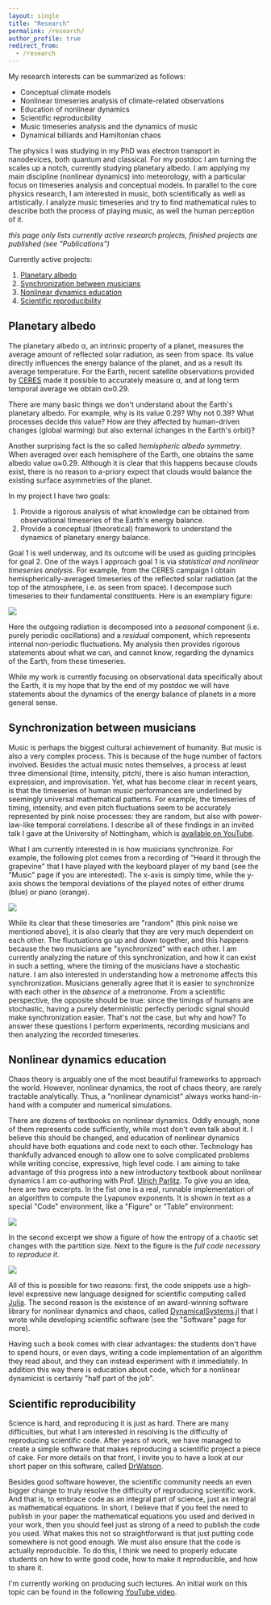 ```yaml
---
layout: single
title: "Research"
permalink: /research/
author_profile: true
redirect_from:
  - /research
---
```


My research interests can be summarized as follows:

* Conceptual climate models
* Nonlinear timeseries analysis of climate-related observations
* Education of nonlinear dynamics
* Scientific reproducibility
* Music timeseries analysis and the dynamics of music
* Dynamical billiards and Hamiltonian chaos

The physics I was studying in my PhD was electron transport in nanodevices, both quantum and classical. For my postdoc I am turning the scales up a notch, currently studying planetary albedo. I am applying my main discipline (nonlinear dynamics) into meteorology, with a particular focus on timeseries analysis and conceptual models. In parallel to the core physics research, I am interested in music, both scientifically as well as artistically. I analyze music timeseries and try to find mathematical rules to describe both the process of playing music, as well the human perception of it.

*this page only lists currently active research projects, finished projects are published (see "Publications")*

Currently active projects:

1. [Planetary albedo](#planetary-albedo)
2. [Synchronization between musicians](#synchronization-between-musicians)
3. [Nonlinear dynamics education](#nonlinear-dynamics-education)
4. [Scientific reproducibility](#scientific-reproducibility)

## Planetary albedo
The planetary albedo α, an intrinsic property of a planet, measures the average amount of reflected solar radiation, as seen from space.
Its value directly influences the energy balance of the planet, and as a result its average temperature.
For the Earth, recent satellite observations provided by [CERES](https://ceres.larc.nasa.gov/) made it possible to accurately measure α, and at long term temporal average we obtain α≈0.29.

There are many basic things we don't understand about the Earth's planetary albedo. For example, why is its value 0.29? Why not 0.39? What processes decide this value? How are they affected by human-driven changes (global warming) but also external (changes in the Earth's orbit)?

Another surprising fact is the so called *hemispheric albedo symmetry*. When averaged over each hemisphere of the Earth, one obtains the same albedo value α≈0.29.
Although it is clear that this happens because clouds exist, there is no reason to a-priory expect that clouds would balance the existing surface asymmetries of the planet.

In my project I have two goals:
1. Provide a rigorous analysis of what knowledge can be obtained from observational timeseries of the Earth's energy balance.
2. Provide a conceptual (theoretical) framework to understand the dynamics of planetary energy balance.

Goal 1 is well underway, and its outcome will be used as guiding principles for goal 2. One of the ways I approach goal 1 is via *statistical and nonlinear timeseries analysis*. For example, from the CERES campaign I obtain hemispherically-averaged timeseries of the reflected solar radiation (at the top of the atmosphere, i.e. as seen from space). I decompose such timeseries to their fundamental constituents. Here is an exemplary figure:

![](../files/plots/hemispheric_symmetry.png)

Here the outgoing radiation is decomposed into a *seasonal* component (i.e. purely periodic oscillations) and a *residual* component, which represents internal non-periodic fluctuations. My analysis then provides rigorous statements about what we can, and cannot know, regarding the dynamics of the Earth, from these timeseries.

While my work is currently focusing on observational data specifically about the Earth, it is my hope that by the end of my postdoc we will have statements about the dynamics of the energy balance of planets in a more general sense.

## Synchronization between musicians
Music is perhaps the biggest cultural achievement of humanity. But music is also a very complex process. This is because of the huge number of factors involved. Besides the actual music notes themselves, a process at least three dimensional (time, intensity, pitch), there is also human interaction, expression, and improvisation. Yet, what has become clear in recent years, is that the timeseries of human music performances are underlined by seemingly universal mathematical patterns. For example, the timeseries of timing, intensity, and even pitch fluctuations seem to be accurately represented by pink noise processes: they are random, but also with power-law-like temporal correlations. I describe all of these findings in an invited talk I gave at the University of Nottingham, which is [available on YouTube](https://www.youtube.com/watch?v=9wzr5DFHJ48).

What I am currently interested in is how musicians synchronize. For example, the following plot comes from a recording of "Heard it through the grapevine" that I have played with the keyboard player of my band (see the "Music" page if you are interested). The x-axis is simply time, while the y-axis shows the temporal deviations of the played notes of either drums (blue) or piano (orange).

![](../files/plots/mtds.png)

While its clear that these timeseries are "random" (this pink noise we mentioned above), it is also clearly that they are very much dependent on each other. The fluctuations go up and down together, and this happens because the two musicians are "synchronized" with each other. I am currently analyzing the nature of this synchronization, and how it can exist in such a setting, where the timing of the musicians have a stochastic nature. I am also interested in understanding how a metronome affects this synchronization. Musicians generally agree that it is easier to synchronize with each other in the *absence* of a metronome. From a scientific perspective, the opposite should be true: since the timings of humans are stochastic, having a purely deterministic perfectly periodic signal should make synchronization easier. That's not the case, but why and how? To answer these questions I perform experiments, recording musicians and then analyzing the recorded timeseries.

## Nonlinear dynamics education
Chaos theory is arguably one of the most beautiful frameworks to approach the world. However, nonlinear dynamics, the root of chaos theory, are rarely tractable analytically. Thus, a "nonlinear dynamicist" always works hand-in-hand with a computer and numerical simulations.

There are dozens of textbooks on nonlinear dynamics. Oddly enough, none of them represents code sufficiently, while most don't even talk about it. I believe this should be changed, and education of nonlinear dynamics should have both equations and code next to each other. Technology has thankfully advanced enough to allow one to solve complicated problems while writing concise, expressive, high level code. I am aiming to take advantage of this progress into a new introductory textbook about nonlinear dynamics I am co-authoring with Prof. [Ulrich Parlitz](https://www.uni-goettingen.de/en/105320.html). To give you an idea, here are two excerpts. In the fist one is a real, runnable implementation of an algorithm to compute the Lyapunov exponents. It is shown in text as a special "Code" environment, like a "Figure" or "Table" environment:

![](../files/plots/book1.PNG)

In the second excerpt we show a figure of how the entropy of a chaotic set changes with the partition size. Next to the figure is the *full code necessary to reproduce it*.

![](../files/plots/book2.PNG)

All of this is possible for two reasons: first, the code snippets use a high-level expressive new language designed for scientific computing called [Julia](https://julialang.org/). The second reason is the existence of an award-winning software library for nonlinear dynamics and chaos, called [DynamicalSystems.jl](https://juliadynamics.github.io/DynamicalSystems.jl/dev/) that I wrote while developing scientific software (see the "Software" page for more).

Having such a book comes with clear advantages: the students don't have to spend hours, or even days, writing a code implementation of an algorithm they read about, and they can instead experiment with it immediately. In addition this way there is education about code, which for a nonlinear dynamicist is certainly "half part of the job".

## Scientific reproducibility

Science is hard, and reproducing it is just as hard. There are many difficulties, but what I am interested in resolving is the difficulty of reproducing scientific code. After years of work, we have managed to create a simple software that makes reproducing a scientific project a piece of cake. For more details on that front, I invite you to have a look at our short paper on this software, called [DrWatson](https://joss.theoj.org/papers/10.21105/joss.02673).

Besides good software however, the scientific community needs an even bigger change to truly resolve the difficulty of reproducing scientific work. And that is, to embrace code as an integral part of science, just as integral as mathematical equations. In short, I believe that if you feel the need to publish in your paper the mathematical equations you used and derived in your work, then you should feel just as strong of a need to publish the code you used.
What makes this not so straightforward is that just putting code somewhere is not good enough. We must also ensure that the code is actually reproducible. To do this, I think we need to properly educate students on how to write good code, how to make it reproducible, and how to share it.

I'm currently working on producing such lectures. An initial work on this topic can be found in the following [YouTube video](https://www.youtube.com/watch?v=iIIBFujl254).